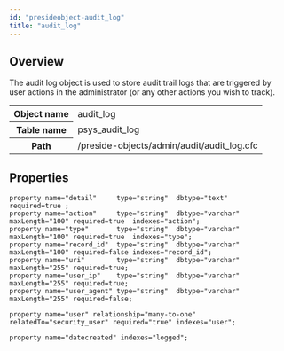 ```yaml
---
id: "presideobject-audit_log"
title: "audit_log"
---
```


## Overview


The audit log object is used to store audit trail logs that are triggered by user actions in the administrator (or any other actions you wish to track).

<div class="table-responsive"><table class="table table-condensed"><tr><th>Object name</th><td>  audit_log</td></tr><tr><th>Table name</th><td>  psys_audit_log</td></tr><tr><th>Path</th><td>  /preside-objects/admin/audit/audit_log.cfc</td></tr></table></div>

## Properties


```luceescript
property name="detail"     type="string"  dbtype="text"                    required=true ;
property name="action"     type="string"  dbtype="varchar" maxLength="100" required=true  indexes="action";
property name="type"       type="string"  dbtype="varchar" maxLength="100" required=true  indexes="type";
property name="record_id"  type="string"  dbtype="varchar" maxLength="100" required=false indexes="record_id";
property name="uri"        type="string"  dbtype="varchar" maxLength="255" required=true;
property name="user_ip"    type="string"  dbtype="varchar" maxLength="255" required=true;
property name="user_agent" type="string"  dbtype="varchar" maxLength="255" required=false;

property name="user" relationship="many-to-one" relatedTo="security_user" required="true" indexes="user";

property name="datecreated" indexes="logged";
```